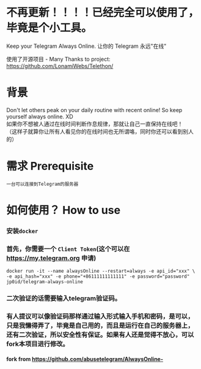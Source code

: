 # 不再更新！！！！已经完全可以使用了，毕竟是个小工具。

Keep your Telegram Always Online.
让你的 Telegram 永远"在线"

使用了开源项目 - Many Thanks to project: https://github.com/LonamiWebs/Telethon/

# 背景

Don't let others peak on your daily routine with recent online! So keep yourself always online. XD  
如果你不想被人通过在线时间判断作息规律，那就让自己一直保持在线吧！  
（这样子就算你让所有人看见你的在线时间也无所谓咯，同时你还可以看到别人的）  

# 需求 Prerequisite

`一台可以连接到Telegram的服务器`  

# 如何使用？ How to use

### 安装`docker`

### 首先，你需要一个 `Client Token`(这个可以在 https://my.telegram.org 申请)

```shell
docker run -it --name alwaysOnline --restart=always -e api_id="xxx" \ 
-e api_hash="xxx" -e phone="+86111111111111" -e password="password" jp0id/telegram-always-online
```

### 二次验证的话需要输入telegram验证码。

### 有人提议可以像验证码那样通过输入形式输入手机和密码，是可以，只是我懒得弄了，毕竟是自己用的，而且是运行在自己的服务器上，还有二次验证，所以安全性有保证。如果有人还是觉得不放心，可以fork本项目进行修改。

#### fork from https://github.com/abusetelegram/AlwaysOnline-
